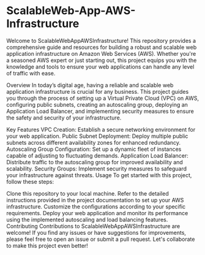 # ScalableWeb-App-AWS-Infrastructure


Welcome to ScalableWebAppAWSInfrastructure! This repository provides a comprehensive guide and resources for building a robust and scalable web application infrastructure on Amazon Web Services (AWS). Whether you're a seasoned AWS expert or just starting out, this project equips you with the knowledge and tools to ensure your web applications can handle any level of traffic with ease.

Overview
In today’s digital age, having a reliable and scalable web application infrastructure is crucial for any business. This project guides you through the process of setting up a Virtual Private Cloud (VPC) on AWS, configuring public subnets, creating an autoscaling group, deploying an Application Load Balancer, and implementing security measures to ensure the safety and security of your infrastructure.

Key Features
VPC Creation: Establish a secure networking environment for your web application.
Public Subnet Deployment: Deploy multiple public subnets across different availability zones for enhanced redundancy.
Autoscaling Group Configuration: Set up a dynamic fleet of instances capable of adjusting to fluctuating demands.
Application Load Balancer: Distribute traffic to the autoscaling group for improved availability and scalability.
Security Groups: Implement security measures to safeguard your infrastructure against threats.
Usage
To get started with this project, follow these steps:

Clone this repository to your local machine.
Refer to the detailed instructions provided in the project documentation to set up your AWS infrastructure.
Customize the configurations according to your specific requirements.
Deploy your web application and monitor its performance using the implemented autoscaling and load balancing features.
Contributing
Contributions to ScalableWebAppAWSInfrastructure are welcome! If you find any issues or have suggestions for improvements, please feel free to open an issue or submit a pull request. Let's collaborate to make this project even better!
